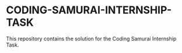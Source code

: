 # CODING-SAMURAI-INTERNSHIP-TASK
This repository contains the solution for the Coding Samurai Internship Task.
